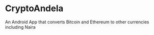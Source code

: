 # CryptoAndela
An Android App that converts Bitcoin and Ethereum to other currencies including Naira
